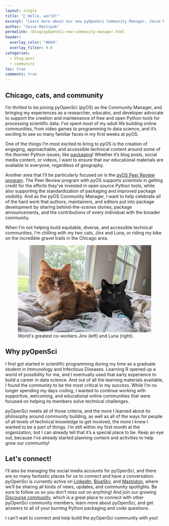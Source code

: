 ```yaml
---
layout: single
title: "👋 Hello, world!"
excerpt: "Learn more about our new pyOpenSci Community Manager, Jesse Mostipak, in her first pyOpenSci blog post!"
author: "Jesse Mostipak"
permalink: /blog/pyOpenSci-new-community-manager.html
header:
  overlay_color: "#666"
  overlay_filter: 0.6
categories:
  - blog-post
  - community
toc: true
comments: true
---
```


## Chicago, cats, and community

I’m thrilled to be joining pyOpenSci (pyOS) as the Community Manager, and bringing my experiences as a researcher, educator, and developer advocate to support the creation and maintenance of free and open Python tools for processing scientific data. I’ve spent most of my adult life building online communities, from video games to programming to data science, and it’s exciting to see so many familiar faces in my first weeks at pyOS.

One of the things I’m most excited to bring to pyOS is the creation of engaging, approachable, and accessible technical content around some of the thornier Python issues, like [packaging](https://www.pyopensci.org/python-packages.html)! Whether it’s blog posts, social media content, or videos, I want to ensure that our educational materials are available to everyone, regardless of geography.

Another area that I’ll be particularly focused on is the [pyOS Peer Review program](https://www.pyopensci.org/about-peer-review/index.html). The Peer Review program with pyOS supports scientists in getting credit for the efforts they’ve invested in open source Python tools, while also supporting the standardization of packaging and improved package visibility. And as the pyOS Community Manager, I want to help celebrate all of the hard work that authors, maintainers, and editors put into package development by sharing behind-the-scenes stories, package announcements, and the contributions of every individual with the broader community.

When I’m not helping build equitable, diverse, and accessible technical communities, I’m chilling with my two cats, Jinx and Luna, or riding my bike on the incredible gravel trails in the Chicago area. 

<figure>
    <a href="/images/jinx-and-luna.png">
    <img src="/images/jinx-and-luna.png" style="max-width:100%" alt="A close-up photo of two cats sitting side-by-side on a blanket. Jinx, an orange and white tabby with a medium-length coat sits on the left, gazing directly into the camera. Luna, a short-haired black cat, sits on the right, looking at something past the camera">
    </a>
    <figcaption>World's greatest co-workers Jinx (left) and Luna (right). 
    </figcaption>
</figure>

## Why pyOpenSci

I first got started in scientific programming during my time as a graduate student in Immunology and Infectious Diseases. Learning R opened up a world of possibility for me, and I eventually used that early experience to build a career in data science. And out of all the learning materials available, I found the community to be the most critical in my success. While I’m no longer spending my days coding, I wanted to continue working with supportive, welcoming, and educational online communities that were focused on helping its members solve technical challenges.

pyOpenSci meets all of those criteria, and the more I learned about its philosophy around community building, as well as all of the ways for people of all levels of technical knowledge to get involved, the more I knew I wanted to be a part of things. I’m still within my first month at the organization, but I can already tell that it’s a special place to be. Keep an eye out, because I’ve already started planning content and activities to help grow our community!

## Let's connect!

I’ll also be managing the social media accounts for pyOpenSci, and there are so many fantastic places for us to connect and have a conversation. pyOpenSci is currently active on [LinkedIn](https://www.linkedin.com/company/pyopensci), [BlueSky](https://bsky.app/profile/pyopensci.bsky.social), and [Mastodon](https://fosstodon.org/@pyopensci), where we’ll be sharing all kinds of news, updates, and community spotlights. Be sure to follow us so you don’t miss out on anything! And join our growing [Discourse community](https://pyopensci.discourse.group/), which is a great place to connect with other pyOpenSci community members, learn more about pyOpenSci, and get answers to all of your burning Python packaging and code questions.  

I can’t wait to connect and help build the pyOpenSci community with you!
